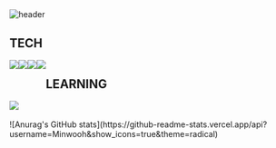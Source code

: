 ##
![header](https://capsule-render.vercel.app/api?type=waving&text=Minwoo's%GitHub)

<h2>TECH</h2>
<div style="display:flex; flex-direction:row;">
<img src="https://img.shields.io/badge/HTML5-E34F26?style=flat&logo=HTML5&logoColor=white" /> <img src="https://img.shields.io/badge/css3-1572B6?style=flat&logo=CSS3&logoColor=white" /> <img src="https://img.shields.io/badge/react-61DAFB?style=flat&logo=REACT&logoColor=white" /><img src="https://img.shields.io/badge/javascript-F7DF1E?style=flat&logo=JAVASCRIPT&logoColor=black" />

<h2>LEARNING</h2>
<hr/>
</div>
<img src="https://github-readme-stats.vercel.app/api/top-langs/?username=Minwooh&layout=compact"><br><br>
![Anurag's GitHub stats](https://github-readme-stats.vercel.app/api?username=Minwooh&show_icons=true&theme=radical)


<!--
**Minwooh/Minwooh** is a ✨ _special_ ✨ repository because its `README.md` (this file) appears on your GitHub profile.

Here are some ideas to get you started:

- 🔭 I’m currently working on ...
- 🌱 I’m currently learning ...
- 👯 I’m looking to collaborate on ...
- 🤔 I’m looking for help with ...
- 💬 Ask me about ...
- 📫 How to reach me: ...
- 😄 Pronouns: ...
- ⚡ Fun fact: ...
-->
